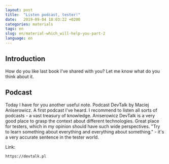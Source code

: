 ```yaml
---
layout: post
title:  "Listen podcast, tester!"
date:   2019-09-04 18:03:22 +0200
categories: materials
tags: en
slug: en/material-which_will-help-you-part-2
language: en
---
```


## Introduction

How do you like last book I've shared with you? Let me know what do you think about it.

## Podcast

Today I have for you another useful note. Podcast DevTalk by Maciej Aniserowicz.
A first podcast I've heard. I recommend to listen all sorts of podcasts - a vast
treasury of knowledge. Aniserowicz DevTalk is a very good place to grasp
the context about different technologies. Great place for testers, which in my
opinion should have such wide perspectives. "Try to learn something about
everything and everything about something." - it's a very accurate sentence
in the tester world.

Link:

    https://devtalk.pl
